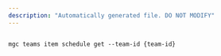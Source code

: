 ```yaml
---
description: "Automatically generated file. DO NOT MODIFY"
---
```


```cli

mgc teams item schedule get --team-id {team-id}

```